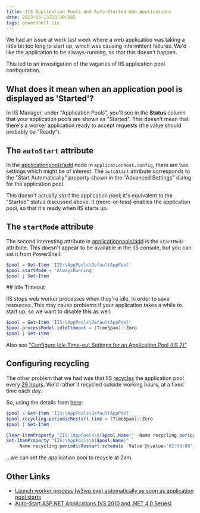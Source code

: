 ```yaml
---
title: IIS Application Pools and Auto-Started Web Applications
date: 2013-05-13T13:38:19Z
tags: powershell iis
---
```

We had an issue at work last week where a web application was taking a little bit too long to start up, which was causing intermittent failures. We'd like the application to be always-running, so that this doesn't happen.

This led to an investigation of the vagaries of IIS application pool configuration.

## What does it mean when an application pool is displayed as 'Started'?

In IIS Manager, under "Application Pools", you'll see in the **Status** column that your application pools are shown as "Started". This doesn't mean that there's a worker application ready to accept requests (the value should probably be "Ready").

## The `autoStart` attribute

In the [applicationpools/add](http://www.iis.net/configreference/system.applicationhost/applicationpools/add) node in `applicationHost.config`, there are two settings which might be of interest. The `autoStart` attribute corresponds to the "Start Automatically" property shown in the "Advanced Settings" dialog for the application pool.

This doesn't actually *start* the application pool; it's equivalent to the "Started" status discussed above. It (more-or-less) enables the application pool, so that it's ready when IIS starts up.

## The `startMode` attribute

The second interesting attribute in [applicationpools/add](http://www.iis.net/configreference/system.applicationhost/applicationpools/add) is the `startMode` attribute. This doesn't appear to be available in the IIS console, but you can set it from PowerShell:

```powershell
$pool = Get-Item 'IIS:\AppPools\DefaultAppPool'
$pool.startMode = 'AlwaysRunning'
$pool | Set-Item
```

## Idle Timeout

IIS stops web worker processes when they're idle, in order to save resources. This may cause problems if your application takes a while to start up, so we want to disable this as well:

```powershell
$pool = Get-Item 'IIS:\AppPools\DefaultAppPool'
$pool.processModel.idleTimeout = [TimeSpan]::Zero
$pool | Set-Item
```

Also see ["Configure Idle Time-out Settings for an Application Pool (IIS 7)"](http://technet.microsoft.com/en-us/library/cc771956.aspx)

## Configuring recycling

The other problem that we had was that IIS [recycles](http://www.iis.net/configreference/system.applicationhost/applicationpools/add/recycling/periodicrestart) the application pool every [29 hours](http://serverfault.com/questions/348493/why-does-the-iis-worker-process-recycle-every-29-hours-and-not-every-24-hours). We'd rather it recycled outside working hours, at a fixed time each day.

So, using the details from [here](http://serverfault.com/a/441972/7027):

```powershell
$pool = Get-Item 'IIS:\AppPools\DefaultAppPool'
$pool.recycling.periodicRestart.time = [TimeSpan]::Zero
$pool | Set-Item

Clear-ItemProperty "IIS:\AppPools\$($pool.Name)" -Name recycling.periodicRestart.schedule
Set-ItemProperty "IIS:\AppPools\$($pool.Name)" `
	-Name recycling.periodicRestart.schedule -Value @{value='02:00:00'}
```

...we can set the application pool to recycle at 2am.

## Other Links

* [Launch worker process (w3wp.exe) automatically as soon as application pool starts](http://blogs.msdn.com/b/amb/archive/2012/03/08/launch-worker-process-w3wp-exe-automatically-as-soon-as-application-pool-starts.aspx)
* [Auto-Start ASP.NET Applications (VS 2010 and .NET 4.0 Series)](http://weblogs.asp.net/scottgu/archive/2009/09/15/auto-start-asp-net-applications-vs-2010-and-net-4-0-series.aspx)
